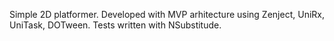 Simple 2D platformer.
Developed with MVP arhitecture using Zenject, UniRx, UniTask, DOTween.
Tests written with NSubstitude.
